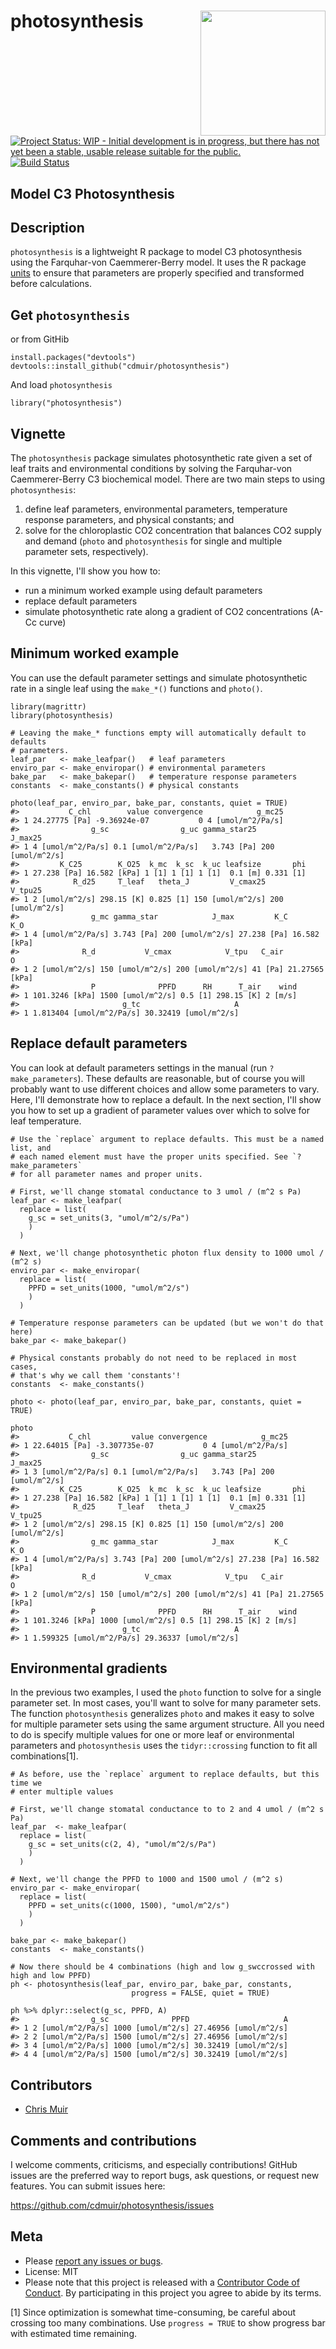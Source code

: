 photosynthesis <img src="hex-sticker/hex-sticker.png" align="right" height="200" width="200"/>
==============================================================================================

[![Project Status: WIP - Initial development is in progress, but there
has not yet been a stable, usable release suitable for the
public.](http://www.repostatus.org/badges/latest/wip.svg)](http://www.repostatus.org/#wip)
[![Build
Status](https://travis-ci.com/cdmuir/photosynthesis.svg?branch=master)](https://travis-ci.com/cdmuir/photosynthesis)

<!---
[![codecov](https://codecov.io/gh/cdmuir/photosynthesis/branch/master/graph/badge.svg)](https://codecov.io/gh/cdmuir/photosynthesis)
[![rstudio mirror downloads](http://cranlogs.r-pkg.org/badges/photosynthesis)](https://github.com/metacran/cranlogs.app)
[![cran version](http://www.r-pkg.org/badges/version/photosynthesis)](https://cran.r-project.org/package=photosynthesis)
-->
Model C3 Photosynthesis
-----------------------

Description
-----------

`photosynthesis` is a lightweight R package to model C3 photosynthesis
using the Farquhar-von Caemmerer-Berry model. It uses the R package
[units](https://cran.r-project.org/web/packages/units/index.html) to
ensure that parameters are properly specified and transformed before
calculations.

Get `photosynthesis`
--------------------

or from GitHib

    install.packages("devtools")
    devtools::install_github("cdmuir/photosynthesis")

And load `photosynthesis`

    library("photosynthesis")

Vignette
--------

The `photosynthesis` package simulates photosynthetic rate given a set
of leaf traits and environmental conditions by solving the Farquhar-von
Caemmerer-Berry C3 biochemical model. There are two main steps to using
`photosynthesis`:

1.  define leaf parameters, environmental parameters, temperature
    response parameters, and physical constants; and
2.  solve for the chloroplastic CO2 concentration that balances CO2
    supply and demand (`photo` and `photosynthesis` for single and
    multiple parameter sets, respectively).

In this vignette, I'll show you how to:

-   run a minimum worked example using default parameters
-   replace default parameters
-   simulate photosynthetic rate along a gradient of CO2 concentrations
    (A-Cc curve)

Minimum worked example
----------------------

You can use the default parameter settings and simulate photosynthetic
rate in a single leaf using the `make_*()` functions and `photo()`.


    library(magrittr)
    library(photosynthesis)

    # Leaving the make_* functions empty will automatically default to defaults
    # parameters.
    leaf_par   <- make_leafpar()   # leaf parameters
    enviro_par <- make_enviropar() # environmental parameters
    bake_par   <- make_bakepar()   # temperature response parameters
    constants  <- make_constants() # physical constants

    photo(leaf_par, enviro_par, bake_par, constants, quiet = TRUE)
    #>           C_chl        value convergence            g_mc25
    #> 1 24.27775 [Pa] -9.36924e-07           0 4 [umol/m^2/Pa/s]
    #>                g_sc                g_uc gamma_star25          J_max25
    #> 1 4 [umol/m^2/Pa/s] 0.1 [umol/m^2/Pa/s]   3.743 [Pa] 200 [umol/m^2/s]
    #>         K_C25        K_O25  k_mc  k_sc  k_uc leafsize       phi
    #> 1 27.238 [Pa] 16.582 [kPa] 1 [1] 1 [1] 1 [1]  0.1 [m] 0.331 [1]
    #>            R_d25     T_leaf   theta_J         V_cmax25          V_tpu25
    #> 1 2 [umol/m^2/s] 298.15 [K] 0.825 [1] 150 [umol/m^2/s] 200 [umol/m^2/s]
    #>                g_mc gamma_star            J_max         K_C          K_O
    #> 1 4 [umol/m^2/Pa/s] 3.743 [Pa] 200 [umol/m^2/s] 27.238 [Pa] 16.582 [kPa]
    #>              R_d           V_cmax            V_tpu   C_air              O
    #> 1 2 [umol/m^2/s] 150 [umol/m^2/s] 200 [umol/m^2/s] 41 [Pa] 21.27565 [kPa]
    #>                P              PPFD      RH      T_air    wind
    #> 1 101.3246 [kPa] 1500 [umol/m^2/s] 0.5 [1] 298.15 [K] 2 [m/s]
    #>                       g_tc                     A
    #> 1 1.813404 [umol/m^2/Pa/s] 30.32419 [umol/m^2/s]

Replace default parameters
--------------------------

You can look at default parameters settings in the manual (run
`?make_parameters`). These defaults are reasonable, but of course you
will probably want to use different choices and allow some parameters to
vary. Here, I'll demonstrate how to replace a default. In the next
section, I'll show you how to set up a gradient of parameter values over
which to solve for leaf temperature.


    # Use the `replace` argument to replace defaults. This must be a named list, and
    # each named element must have the proper units specified. See `?make_parameters`
    # for all parameter names and proper units.

    # First, we'll change stomatal conductance to 3 umol / (m^2 s Pa)
    leaf_par <- make_leafpar(
      replace = list(
        g_sc = set_units(3, "umol/m^2/s/Pa")
        )
      )

    # Next, we'll change photosynthetic photon flux density to 1000 umol / (m^2 s)
    enviro_par <- make_enviropar(
      replace = list(
        PPFD = set_units(1000, "umol/m^2/s")
        )
      )

    # Temperature response parameters can be updated (but we won't do that here)
    bake_par <- make_bakepar()

    # Physical constants probably do not need to be replaced in most cases,
    # that's why we call them 'constants'!
    constants  <- make_constants()

    photo <- photo(leaf_par, enviro_par, bake_par, constants, quiet = TRUE)

    photo
    #>           C_chl         value convergence            g_mc25
    #> 1 22.64015 [Pa] -3.307735e-07           0 4 [umol/m^2/Pa/s]
    #>                g_sc                g_uc gamma_star25          J_max25
    #> 1 3 [umol/m^2/Pa/s] 0.1 [umol/m^2/Pa/s]   3.743 [Pa] 200 [umol/m^2/s]
    #>         K_C25        K_O25  k_mc  k_sc  k_uc leafsize       phi
    #> 1 27.238 [Pa] 16.582 [kPa] 1 [1] 1 [1] 1 [1]  0.1 [m] 0.331 [1]
    #>            R_d25     T_leaf   theta_J         V_cmax25          V_tpu25
    #> 1 2 [umol/m^2/s] 298.15 [K] 0.825 [1] 150 [umol/m^2/s] 200 [umol/m^2/s]
    #>                g_mc gamma_star            J_max         K_C          K_O
    #> 1 4 [umol/m^2/Pa/s] 3.743 [Pa] 200 [umol/m^2/s] 27.238 [Pa] 16.582 [kPa]
    #>              R_d           V_cmax            V_tpu   C_air              O
    #> 1 2 [umol/m^2/s] 150 [umol/m^2/s] 200 [umol/m^2/s] 41 [Pa] 21.27565 [kPa]
    #>                P              PPFD      RH      T_air    wind
    #> 1 101.3246 [kPa] 1000 [umol/m^2/s] 0.5 [1] 298.15 [K] 2 [m/s]
    #>                       g_tc                     A
    #> 1 1.599325 [umol/m^2/Pa/s] 29.36337 [umol/m^2/s]

Environmental gradients
-----------------------

In the previous two examples, I used the `photo` function to solve for a
single parameter set. In most cases, you'll want to solve for many
parameter sets. The function `photosynthesis` generalizes `photo` and
makes it easy to solve for multiple parameter sets using the same
argument structure. All you need to do is specify multiple values for
one or more leaf or environmental parameters and `photosynthesis` uses
the `tidyr::crossing` function to fit all combinations[1].


    # As before, use the `replace` argument to replace defaults, but this time we
    # enter multiple values

    # First, we'll change stomatal conductance to to 2 and 4 umol / (m^2 s Pa)
    leaf_par  <- make_leafpar(
      replace = list(
        g_sc = set_units(c(2, 4), "umol/m^2/s/Pa")
        )
      )

    # Next, we'll change the PPFD to 1000 and 1500 umol / (m^2 s)
    enviro_par <- make_enviropar(
      replace = list(
        PPFD = set_units(c(1000, 1500), "umol/m^2/s")
        )
      )

    bake_par <- make_bakepar()
    constants  <- make_constants()

    # Now there should be 4 combinations (high and low g_swccrossed with high and low PPFD)
    ph <- photosynthesis(leaf_par, enviro_par, bake_par, constants, 
                               progress = FALSE, quiet = TRUE)

    ph %>% dplyr::select(g_sc, PPFD, A)
    #>                g_sc              PPFD                     A
    #> 1 2 [umol/m^2/Pa/s] 1000 [umol/m^2/s] 27.46956 [umol/m^2/s]
    #> 2 2 [umol/m^2/Pa/s] 1500 [umol/m^2/s] 27.46956 [umol/m^2/s]
    #> 3 4 [umol/m^2/Pa/s] 1000 [umol/m^2/s] 30.32419 [umol/m^2/s]
    #> 4 4 [umol/m^2/Pa/s] 1500 [umol/m^2/s] 30.32419 [umol/m^2/s]

Contributors
------------

-   [Chris Muir](https://github.com/cdmuir)

Comments and contributions
--------------------------

I welcome comments, criticisms, and especially contributions! GitHub
issues are the preferred way to report bugs, ask questions, or request
new features. You can submit issues here:

<https://github.com/cdmuir/photosynthesis/issues>

Meta
----

-   Please [report any issues or
    bugs](https://github.com/cdmuir/photosynthesis/issues).
-   License: MIT
    <!--- * Get citation information for `photosynthesis` in R doing `citation(package = 'photosynthesis')` -->
-   Please note that this project is released with a [Contributor Code
    of Conduct](CONDUCT.md). By participating in this project you agree
    to abide by its terms.

[1] Since optimization is somewhat time-consuming, be careful about
crossing too many combinations. Use `progress = TRUE` to show progress
bar with estimated time remaining.
